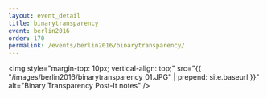 ```yaml
---
layout: event_detail
title: binarytransparency
event: berlin2016
order: 170
permalink: /events/berlin2016/binarytransparency/
---
```


<img style="margin-top: 10px; vertical-align: top;" src="{{ "/images/berlin2016/binarytransparency_01.JPG" | prepend: site.baseurl }}" alt="Binary Transparency Post-It notes" />


